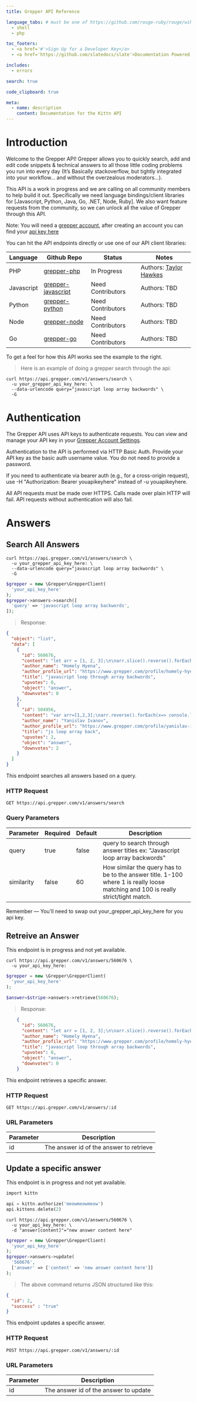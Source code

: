 ```yaml
---
title: Grepper API Reference

language_tabs: # must be one of https://github.com/rouge-ruby/rouge/wiki/List-of-supported-languages-and-lexers
  - shell
  - php

toc_footers:
  - <a href='#'>Sign Up for a Developer Key</a>
  - <a href='https://github.com/slatedocs/slate'>Documentation Powered by Slate</a>

includes:
  - errors

search: true

code_clipboard: true

meta:
  - name: description
    content: Documentation for the Kittn API
---
```


# Introduction

Welcome to the Grepper API!  Grepper allows you to quickly search, add and edit code snippets & technical answers to all those little coding problems you run into every day (It’s Basically stackoverflow, but tightly integrated into your workflow… and without the overzealous moderators…). 

This API is a work in progress and we are calling on all community members to help build it out. Specifically we need language bindings/client libraries for [Javascript, Python, Java, Go, .NET, Node, Ruby]. We also want feature requests from the community, so we can unlock all the value of Grepper through this API.

Note: You will need a [grepper account](https://www.grepper.com), after creating an account you can find your [api key here](https://www.grepper.com/app/settings-account.php)

You can hit the API endpoints directly or use one of our API client libraries:

Language | Github Repo | Status | Notes
-------- | ----------- | ------ | -------
PHP      |[grepper-php](https://github.com/CodeGrepper/grepper-php)| In Progress  | Authors: [Taylor Hawkes](https://github.com/TaylorHawkes)
Javascript|[grepper-javascript](https://github.com/CodeGrepper/grepper-javascript)| Need Contributors  | Authors: TBD
Python|[grepper-python](https://github.com/CodeGrepper/grepper-python)| Need Contributors  | Authors: TBD
Node|[grepper-node](https://github.com/CodeGrepper/grepper-node)| Need Contributors  | Authors: TBD
Go|[grepper-go](https://github.com/CodeGrepper/grepper-go)| Need Contributors  | Authors: TBD


<aside class="notice">
To get a feel for how this API works see the example to the right.
</aside>

> Here is an example of doing a grepper search through the api:

```shell
curl https://api.grepper.com/v1/answers/search \
  -u your_grepper_api_key_here: \
  --data-urlencode query="javascript loop array backwords" \
  -G
```


# Authentication
The Grepper API uses API keys to authenticate requests. You can view and manage your API key in your [Grepper Account Settings](https://www.grepper.com/app/settings-account.php).

Authentication to the API is performed via HTTP Basic Auth. Provide your API key as the basic auth username value. You do not need to provide a password.

If you need to authenticate via bearer auth (e.g., for a cross-origin request), use -H "Authorization: Bearer youapikeyhere" instead of -u youapikeyhere.

All API requests must be made over HTTPS. Calls made over plain HTTP will fail. API requests without authentication will also fail.

# Answers

## Search All Answers

```shell
curl https://api.grepper.com/v1/answers/search \
  -u your_grepper_api_key_here: \
  --data-urlencode query="javascript loop array backwords" \
  -G
```

```php
$grepper = new \Grepper\GrepperClient(
  'your_api_key_here'
);
$grepper->answers->search([
  'query' => 'javascript loop array backwords',
]);
```

> Response:

```json
{
  "object": "list",
  "data": [
    {
      "id": 560676,
      "content": "let arr = [1, 2, 3];\n\narr.slice().reverse().forEach(x => console.log(x))\n Run code snippetHide results",
      "author_name": "Homely Hyena",
      "author_profile_url": "https://www.grepper.com/profile/homely-hyena-qrcy8ksj0gew",
      "title": "javascript loop through array backwords",
      "upvotes": 0,
      "object": "answer",
      "downvotes": 0
    },
    {
      "id": 504956,
      "content": "var arr=[1,2,3];\narr.reverse().forEach(x=> console.log(x))",
      "author_name": "Yanislav Ivanov",
      "author_profile_url": "https://www.grepper.com/profile/yanislav-ivanov-r2lfrl14s6xy",
      "title": "js loop array back",
      "upvotes": 2,
      "object": "answer",
      "downvotes": 2
    }
  ]
}
```

This endpoint searches all answers based on a query.

### HTTP Request

`GET https://api.grepper.com/v1/answers/search`




### Query Parameters

Parameter | Required | Default | Description
--------- | -------- | ------- | -----------
query | true | false | query to search through answer titles ex: "Javascript loop array backwords"
similarity | false | 60 | How similar the query has to be to the answer title. 1-100 where 1 is really loose matching and 100 is really strict/tight match.

<aside class="success">
Remember — You'll need to swap out your_grepper_api_key_here for you api key.
</aside>

## Retreive an Answer
<aside class="warning">This endpoint is in progress and not yet available.</aside>

```shell
curl https://api.grepper.com/v1/answers/560676 \
  -u your_api_key_here:
```

```php
$grepper = new \Grepper\GrepperClient(
  'your_api_key_here'
);

$answer=$stripe->answers->retrieve(560676);
```

> Response:

```json
    {
      "id": 560676,
      "content": "let arr = [1, 2, 3];\n\narr.slice().reverse().forEach(x => console.log(x))\n Run code snippetHide results",
      "author_name": "Homely Hyena",
      "author_profile_url": "https://www.grepper.com/profile/homely-hyena-qrcy8ksj0gew",
      "title": "javascript loop through array backwords",
      "upvotes": 0,
      "object": "answer",
      "downvotes": 0
    }
```

This endpoint retrieves a specific answer.



### HTTP Request

`GET https://api.grepper.com/v1/answers/:id`

### URL Parameters

Parameter | Description
--------- | -----------
id | The answer id of the answer to retrieve

## Update a specific answer
<aside class="warning">This endpoint is in progress and not yet available.</aside>

```php
import kittn

api = kittn.authorize('meowmeowmeow')
api.kittens.delete(2)
```

```shell
curl https://api.grepper.com/v1/answers/560676 \
  -u your_api_key_here: \
  -d "answer[content]"="new answer content here"
```

```php
$grepper = new \Grepper\GrepperClient(
  'your_api_key_here'
);
$grepper->answers->update(
  '560676',
  ['answer' => ['content' => 'new answer content here']]
);
```

> The above command returns JSON structured like this:

```json
{
  "id": 2,
  "success" : "true"
}
```

This endpoint updates a specific answer.

### HTTP Request

`POST https://api.grepper.com/v1/answers/:id`

### URL Parameters

Parameter | Description
--------- | -----------
id | The answer id of the answer to update

